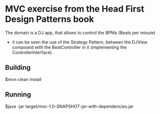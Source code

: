 # MVC exercise from the Head First Design Patterns book

The domain is a DJ app, that allows to control the BPMs (Beats per minute)
* it can be seen the use of the Strategy Pattern, between the DJView composed
with the BeatController in it (implementing the ControllerInterface).

## Building

$mvn clean install

## Running

$java -jar target/mvc-1.0-SNAPSHOT-jar-with-dependencies.jar